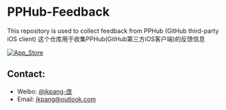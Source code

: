 # PPHub-Feedback
This repository is used to collect feedback from PPHub (GitHub third-party iOS client)
这个仓库用于收集PPHub(GitHub第三方iOS客户端)的反馈信息

[![App_Store](https://github.com/jkpang/PPHub-Feedback/blob/master/Resource/Download_on_the_App_Store_135x40.svg)]()

## Contact:
* Weibo: [@jkpang-庞](http://weibo.com/jkpang)
* Email: jkpang@outlook.com


